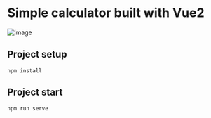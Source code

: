 # Simple calculator built with Vue2

![image](https://github.com/99ru/Calculator-Vue2/blob/master/calculator%20vue.png)


## Project setup
```
npm install
```
## Project start
```
npm run serve
```

